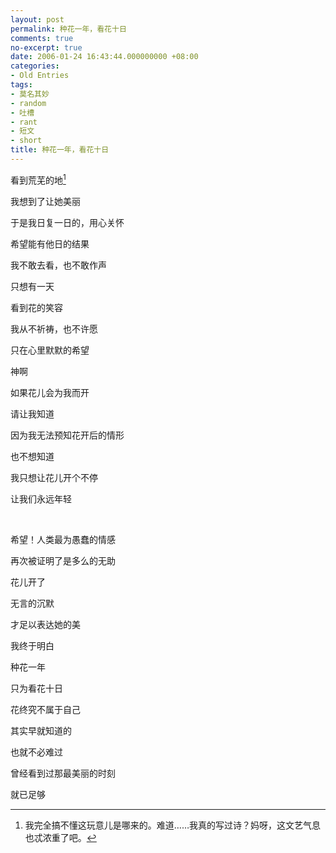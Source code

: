 ```yaml
---
layout: post
permalink: 种花一年，看花十日
comments: true
no-excerpt: true
date: 2006-01-24 16:43:44.000000000 +08:00
categories:
- Old Entries
tags:
- 莫名其妙
- random
- 吐槽
- rant
- 短文
- short
title: 种花一年，看花十日
---
```

[^origin]: 我完全搞不懂这玩意儿是哪来的。难道……我真的写过诗？妈呀，这文艺气息也忒浓重了吧。

看到荒芜的地[^origin]

我想到了让她美丽

于是我日复一日的，用心关怀

希望能有他日的结果

我不敢去看，也不敢作声

只想有一天

看到花的笑容

我从不祈祷，也不许愿

只在心里默默的希望

神啊

如果花儿会为我而开

请让我知道

因为我无法预知花开后的情形

也不想知道

我只想让花儿开个不停

让我们永远年轻

&nbsp;

希望！人类最为愚蠢的情感

再次被证明了是多么的无助

花儿开了

无言的沉默

才足以表达她的美

我终于明白

种花一年

只为看花十日

花终究不属于自己

其实早就知道的

也就不必难过

曾经看到过那最美丽的时刻

就已足够
